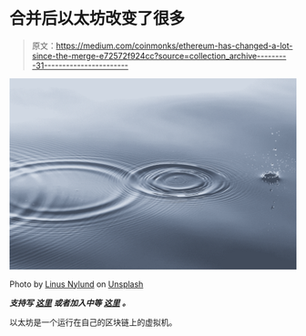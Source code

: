 # 合并后以太坊改变了很多

> 原文：<https://medium.com/coinmonks/ethereum-has-changed-a-lot-since-the-merge-e72572f924cc?source=collection_archive---------31----------------------->

![](img/78ae9542b185d7e94f92c2b34a68da74.png)

Photo by [Linus Nylund](https://unsplash.com/@dreamsoftheoceans?utm_source=medium&utm_medium=referral) on [Unsplash](https://unsplash.com?utm_source=medium&utm_medium=referral)

***支持写*** [***这里***](https://www.buymeacoffee.com/xuanling1111) ***或者加入中等*** [***这里***](/@xuanling11/membership) ***。***

以太坊是一个运行在自己的区块链上的虚拟机。